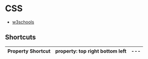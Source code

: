 # CSS

* [w3schools](https://www.w3schools.com/css/)

## Shortcuts

Property Shortcut |   property: top right bottom left |   ---
--- |   --- |   ---